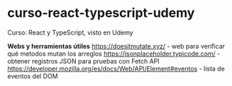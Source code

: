 # curso-react-typescript-udemy
Curso: React y TypeScript, visto en Udemy

**Webs y herramientas útiles**
https://doesitmutate.xyz/ - web para verificar qué metodos mutan los arreglos
https://jsonplaceholder.typicode.com/ - obtener registros JSON para pruebas con Fetch API
https://developer.mozilla.org/es/docs/Web/API/Element#eventos - lista de eventos del DOM
